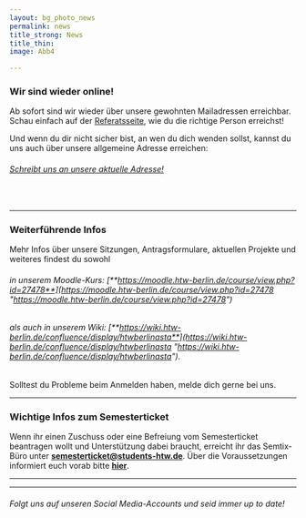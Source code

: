 ```yaml
---
layout: bg_photo_news
permalink: news
title_strong: News
title_thin: 
image: Abb4

---
```

### Wir sind wieder online!

Ab sofort sind wir wieder über unsere gewohnten Mailadressen erreichbar. Schau einfach auf der [Referatsseite](https://astahtwberlin.github.io/referate), wie du die richtige Person erreichst!

Und wenn du dir nicht sicher bist, an wen du dich wenden sollst, kannst du uns auch über unsere allgemeine Adresse erreichen:

###### [Schreibt uns an unsere aktuelle Adresse!](mailto:asta@students-htw.de)

<br>

***

### Weiterführende Infos

Mehr Infos über unsere Sitzungen, Antragsformulare, aktuellen Projekte und weiteres findest du sowohl

###### in unserem Moodle-Kurs: [**https://moodle.htw-berlin.de/course/view.php?id=27478**](https://moodle.htw-berlin.de/course/view.php?id=27478 "https://moodle.htw-berlin.de/course/view.php?id=27478")

###### als auch in unserem Wiki: [**https://wiki.htw-berlin.de/confluence/display/htwberlinasta**](https://wiki.htw-berlin.de/confluence/display/htwberlinasta "https://wiki.htw-berlin.de/confluence/display/htwberlinasta").

Solltest du Probleme beim Anmelden haben, melde dich gerne bei uns.

***

### Wichtige Infos zum Semesterticket

Wenn ihr einen Zuschuss oder eine Befreiung vom Semesterticket beantragen wollt und Unterstützung dabei braucht, erreicht ihr das Semtix-Büro unter [**semesterticket@students-htw.de**](mailto:semesterticket@students-htw.de). Über die Voraussetzungen informiert euch vorab bitte [**hier**](https://www.htw-berlin.de/studium/studienorganisation/semesterbeitraege/befreiung-vom-semesterticket/).

***

***

###### Folgt uns auf unseren Social Media-Accounts und seid immer up to date!